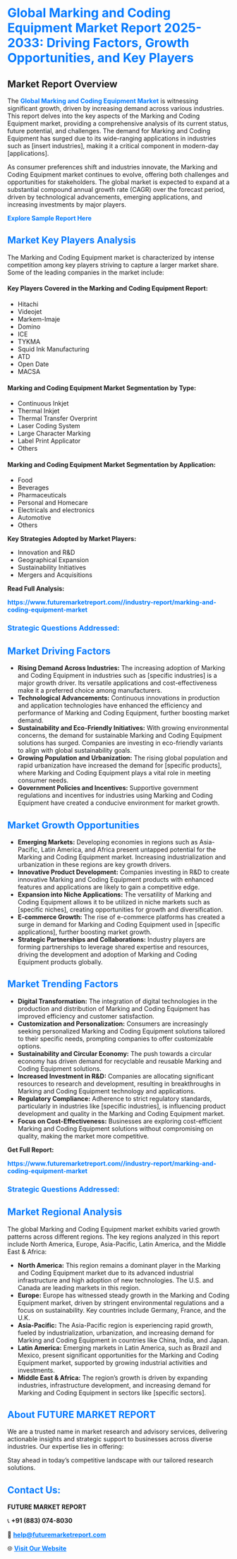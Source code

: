 <h1 style="color: #007BFF;">Global Marking and Coding Equipment Market Report 2025-2033: Driving Factors, Growth Opportunities, and Key Players</h1>

<section id="overview">
<h2>Market Report Overview</h2>
<p>The <a href="https://www.futuremarketreport.com//industry-report/marking-and-coding-equipment-market" style="color: #007BFF; text-decoration: none;"><strong>Global Marking and Coding Equipment Market</strong></a> is witnessing significant growth, driven by increasing demand across various industries. This report delves into the key aspects of the Marking and Coding Equipment market, providing a comprehensive analysis of its current status, future potential, and challenges. The demand for Marking and Coding Equipment has surged due to its wide-ranging applications in industries such as [insert industries], making it a critical component in modern-day [applications].</p>
<p>As consumer preferences shift and industries innovate, the Marking and Coding Equipment market continues to evolve, offering both challenges and opportunities for stakeholders. The global market is expected to expand at a substantial compound annual growth rate (CAGR) over the forecast period, driven by technological advancements, emerging applications, and increasing investments by major players.</p>
</section>

<section id="overview">
<p><a href="https://www.futuremarketreport.com//request-sample/reportId=54458" style="color: #007BFF; text-decoration: none;"><strong>Explore Sample Report Here</strong></a></p>
</section>

<section id="key-players">
<h2 style="color: #007BFF;">Market Key Players Analysis</h2>
<p>The Marking and Coding Equipment market is characterized by intense competition among key players striving to capture a larger market share. Some of the leading companies in the market include:</p>
<h4>Key Players Covered in the Marking and Coding Equipment Report:</h4>
<ul><li>Hitachi</li><li>Videojet</li><li>Markem-Imaje</li><li>Domino</li><li>ICE</li><li>TYKMA</li><li>Squid Ink Manufacturing</li><li>ATD</li><li>Open Date</li><li>MACSA</li></ul>
<h4>Marking and Coding Equipment Market Segmentation by Type:</h4>
<ul><li>Continuous Inkjet</li><li>Thermal Inkjet</li><li>Thermal Transfer Overprint</li><li>Laser Coding System</li><li>Large Character Marking</li><li>Label Print Applicator</li><li>Others</li></ul>

<h4>Marking and Coding Equipment Market Segmentation by Application:</h4>
<ul><li>Food</li><li>Beverages</li><li>Pharmaceuticals</li><li>Personal and Homecare</li><li>Electricals and electronics</li><li>Automotive</li><li>Others</li></ul>
<p><strong>Key Strategies Adopted by Market Players:</strong></p>
<ul>
<li>Innovation and R&D</li>
<li>Geographical Expansion</li>
<li>Sustainability Initiatives</li>
<li>Mergers and Acquisitions</li>
</ul>
</section>

<section>
<p><strong>Read Full Analysis: </strong></p><a href="https://www.futuremarketreport.com//industry-report/marking-and-coding-equipment-market" style="color: #007BFF; text-decoration: none;"><strong>https://www.futuremarketreport.com//industry-report/marking-and-coding-equipment-market</strong></a>
<h3 style="color: #007BFF;">Strategic Questions Addressed:</h3>
</section>

<section id="driving-factors">
<h2 style="color: #007BFF;">Market Driving Factors</h2>
<ul>
<li><strong>Rising Demand Across Industries:</strong> The increasing adoption of Marking and Coding Equipment in industries such as [specific industries] is a major growth driver. Its versatile applications and cost-effectiveness make it a preferred choice among manufacturers.</li>
<li><strong>Technological Advancements:</strong> Continuous innovations in production and application technologies have enhanced the efficiency and performance of Marking and Coding Equipment, further boosting market demand.</li>
<li><strong>Sustainability and Eco-Friendly Initiatives:</strong> With growing environmental concerns, the demand for sustainable Marking and Coding Equipment solutions has surged. Companies are investing in eco-friendly variants to align with global sustainability goals.</li>
<li><strong>Growing Population and Urbanization:</strong> The rising global population and rapid urbanization have increased the demand for [specific products], where Marking and Coding Equipment plays a vital role in meeting consumer needs.</li>
<li><strong>Government Policies and Incentives:</strong> Supportive government regulations and incentives for industries using Marking and Coding Equipment have created a conducive environment for market growth.</li>
</ul>
</section>

<section id="growth-opportunities">
<h2 style="color: #007BFF;">Market Growth Opportunities</h2>
<ul>
<li><strong>Emerging Markets:</strong> Developing economies in regions such as Asia-Pacific, Latin America, and Africa present untapped potential for the Marking and Coding Equipment market. Increasing industrialization and urbanization in these regions are key growth drivers.</li>
<li><strong>Innovative Product Development:</strong> Companies investing in R&D to create innovative Marking and Coding Equipment products with enhanced features and applications are likely to gain a competitive edge.</li>
<li><strong>Expansion into Niche Applications:</strong> The versatility of Marking and Coding Equipment allows it to be utilized in niche markets such as [specific niches], creating opportunities for growth and diversification.</li>
<li><strong>E-commerce Growth:</strong> The rise of e-commerce platforms has created a surge in demand for Marking and Coding Equipment used in [specific applications], further boosting market growth.</li>
<li><strong>Strategic Partnerships and Collaborations:</strong> Industry players are forming partnerships to leverage shared expertise and resources, driving the development and adoption of Marking and Coding Equipment products globally.</li>
</ul>
</section>

<section id="trending-factors">
<h2 style="color: #007BFF;">Market Trending Factors</h2>
<ul>
<li><strong>Digital Transformation:</strong> The integration of digital technologies in the production and distribution of Marking and Coding Equipment has improved efficiency and customer satisfaction.</li>
<li><strong>Customization and Personalization:</strong> Consumers are increasingly seeking personalized Marking and Coding Equipment solutions tailored to their specific needs, prompting companies to offer customizable options.</li>
<li><strong>Sustainability and Circular Economy:</strong> The push towards a circular economy has driven demand for recyclable and reusable Marking and Coding Equipment solutions.</li>
<li><strong>Increased Investment in R&D:</strong> Companies are allocating significant resources to research and development, resulting in breakthroughs in Marking and Coding Equipment technology and applications.</li>
<li><strong>Regulatory Compliance:</strong> Adherence to strict regulatory standards, particularly in industries like [specific industries], is influencing product development and quality in the Marking and Coding Equipment market.</li>
<li><strong>Focus on Cost-Effectiveness:</strong> Businesses are exploring cost-efficient Marking and Coding Equipment solutions without compromising on quality, making the market more competitive.</li>
</ul>
</section>

<section>
<p><strong>Get Full Report: </strong></p><a href="https://www.futuremarketreport.com//industry-report/marking-and-coding-equipment-market" style="color: #007BFF; text-decoration: none;"><strong>https://www.futuremarketreport.com//industry-report/marking-and-coding-equipment-market</strong></a>
<h3 style="color: #007BFF;">Strategic Questions Addressed:</h3>
</section>


<section id="regional-analysis">
<h2 style="color: #007BFF;">Market Regional Analysis</h2>
<p>The global Marking and Coding Equipment market exhibits varied growth patterns across different regions. The key regions analyzed in this report include North America, Europe, Asia-Pacific, Latin America, and the Middle East & Africa:</p>
<ul>
<li><strong>North America:</strong> This region remains a dominant player in the Marking and Coding Equipment market due to its advanced industrial infrastructure and high adoption of new technologies. The U.S. and Canada are leading markets in this region.</li>
<li><strong>Europe:</strong> Europe has witnessed steady growth in the Marking and Coding Equipment market, driven by stringent environmental regulations and a focus on sustainability. Key countries include Germany, France, and the U.K.</li>
<li><strong>Asia-Pacific:</strong> The Asia-Pacific region is experiencing rapid growth, fueled by industrialization, urbanization, and increasing demand for Marking and Coding Equipment in countries like China, India, and Japan.</li>
<li><strong>Latin America:</strong> Emerging markets in Latin America, such as Brazil and Mexico, present significant opportunities for the Marking and Coding Equipment market, supported by growing industrial activities and investments.</li>
<li><strong>Middle East & Africa:</strong> The region’s growth is driven by expanding industries, infrastructure development, and increasing demand for Marking and Coding Equipment in sectors like [specific sectors].</li>
</ul>
</section>

<footer>
<h2 style="color: #007BFF;">About FUTURE MARKET REPORT</h2>
<p>We are a trusted name in market research and advisory services, delivering actionable insights and strategic support to businesses across diverse industries. Our expertise lies in offering:</p>

<p>Stay ahead in today’s competitive landscape with our tailored research solutions.</p>

<h2 style="color: #007BFF;">Contact Us:</h2>
<p><strong>FUTURE MARKET REPORT</strong></p>
<p>📞 <strong>+91 (883) 074-8030</strong></p>
<p>📧 <strong><a href="mailto:help@futuremarketreport.com" style="color: #007BFF;">help@futuremarketreport.com</a></strong></p>
<p>🌐 <strong><a href="https://www.futuremarketreport.com/" style="color: #007BFF;">Visit Our Website</a></strong></p>
</footer>